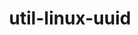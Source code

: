 ---
title: "util-linux-uuid"
layout: cache
categories: [package, develop-2024-10-13]
meta: {"versions": ["2.40.2"], "compilers": ["cce@=15.0.1", "gcc@=10.2.1", "gcc@=11.1.0", "gcc@=11.4.0", "gcc@=12.3.0", "gcc@=13.2.0", "gcc@=7.3.1", "gcc@=7.5.0", "gcc@=9.4.0", "oneapi@=2023.2.0", "oneapi@=2024.2.1"], "oss": ["amzn2", "centos7", "rhel8", "ubuntu18.04", "ubuntu20.04", "ubuntu22.04", "ubuntu24.04"], "platforms": ["linux"], "targets": ["aarch64", "neoverse_n1", "neoverse_v1", "neoverse_v2", "ppc64le", "x86_64_v3", "x86_64_v4", "zen4"], "stacks": ["aws-isc", "aws-isc-aarch64", "aws-pcluster-neoverse_v1", "aws-pcluster-x86_64_v4", "build_systems", "data-vis-sdk", "developer-tools-manylinux2014", "e4s", "e4s-cray-rhel", "e4s-neoverse-v2", "e4s-neoverse_v1", "e4s-oneapi", "e4s-power", "e4s-rocm-external", "ml-linux-x86_64-cpu", "ml-linux-x86_64-cuda", "ml-linux-x86_64-rocm", "radiuss", "radiuss-aws", "radiuss-aws-aarch64", "root", "tutorial"], "num_specs": 20, "num_specs_by_stack": {"radiuss-aws-aarch64": 2, "root": 20, "aws-isc-aarch64": 2, "aws-pcluster-neoverse_v1": 2, "aws-pcluster-x86_64_v4": 4, "aws-isc": 1, "radiuss-aws": 1, "e4s-cray-rhel": 1, "developer-tools-manylinux2014": 1, "build_systems": 1, "radiuss": 1, "e4s-power": 1, "data-vis-sdk": 1, "e4s-neoverse_v1": 1, "e4s-neoverse-v2": 1, "e4s-rocm-external": 1, "tutorial": 2, "e4s": 1, "e4s-oneapi": 1, "ml-linux-x86_64-cpu": 1, "ml-linux-x86_64-cuda": 1, "ml-linux-x86_64-rocm": 1}}
spec_details: [{"hash": "zq33g6ekpuqdysn4vyhkqn7sjzxkcgvo", "compiler": "gcc@=7.3.1", "versions": ["2.40.2"], "os": "amzn2", "platform": "linux", "target": "aarch64", "variants": ["build_system=autotools"], "stacks": ["radiuss-aws-aarch64", "root", "aws-isc-aarch64"], "size": "-", "tarball": "https://binaries.spack.io/develop-2024-10-13/build_cache/linux-amzn2-aarch64/gcc-7.3.1/util-linux-uuid-2.40.2/linux-amzn2-aarch64-gcc-7.3.1-util-linux-uuid-2.40.2-zq33g6ekpuqdysn4vyhkqn7sjzxkcgvo.spack"}, {"hash": "fbofy6tbanbfvaj25zqg7lpapfdazvw3", "compiler": "gcc@=12.3.0", "versions": ["2.40.2"], "os": "amzn2", "platform": "linux", "target": "neoverse_n1", "variants": ["build_system=autotools"], "stacks": ["root", "aws-pcluster-neoverse_v1"], "size": "-", "tarball": "https://binaries.spack.io/develop-2024-10-13/build_cache/linux-amzn2-neoverse_n1/gcc-12.3.0/util-linux-uuid-2.40.2/linux-amzn2-neoverse_n1-gcc-12.3.0-util-linux-uuid-2.40.2-fbofy6tbanbfvaj25zqg7lpapfdazvw3.spack"}, {"hash": "ooynhyniegoxtgo6ejunebvocsclipnx", "compiler": "gcc@=7.3.1", "versions": ["2.40.2"], "os": "amzn2", "platform": "linux", "target": "neoverse_n1", "variants": ["build_system=autotools"], "stacks": ["radiuss-aws-aarch64", "root", "aws-isc-aarch64"], "size": "-", "tarball": "https://binaries.spack.io/develop-2024-10-13/build_cache/linux-amzn2-neoverse_n1/gcc-7.3.1/util-linux-uuid-2.40.2/linux-amzn2-neoverse_n1-gcc-7.3.1-util-linux-uuid-2.40.2-ooynhyniegoxtgo6ejunebvocsclipnx.spack"}, {"hash": "cg77mscsk7uku2b72kaeeq3sdafdulv6", "compiler": "gcc@=12.3.0", "versions": ["2.40.2"], "os": "amzn2", "platform": "linux", "target": "neoverse_v1", "variants": ["build_system=autotools"], "stacks": ["root", "aws-pcluster-neoverse_v1"], "size": "-", "tarball": "https://binaries.spack.io/develop-2024-10-13/build_cache/linux-amzn2-neoverse_v1/gcc-12.3.0/util-linux-uuid-2.40.2/linux-amzn2-neoverse_v1-gcc-12.3.0-util-linux-uuid-2.40.2-cg77mscsk7uku2b72kaeeq3sdafdulv6.spack"}, {"hash": "iy6monuj5bidcqbnfeqvg55prtivc4zm", "compiler": "gcc@=12.3.0", "versions": ["2.40.2"], "os": "amzn2", "platform": "linux", "target": "x86_64_v3", "variants": ["build_system=autotools"], "stacks": ["root", "aws-pcluster-x86_64_v4"], "size": "-", "tarball": "https://binaries.spack.io/develop-2024-10-13/build_cache/linux-amzn2-x86_64_v3/gcc-12.3.0/util-linux-uuid-2.40.2/linux-amzn2-x86_64_v3-gcc-12.3.0-util-linux-uuid-2.40.2-iy6monuj5bidcqbnfeqvg55prtivc4zm.spack"}, {"hash": "4puvea7jgfkrwuhz2hz4n3bsy4i3mzl4", "compiler": "gcc@=7.3.1", "versions": ["2.40.2"], "os": "amzn2", "platform": "linux", "target": "x86_64_v3", "variants": ["build_system=autotools"], "stacks": ["root", "aws-isc", "radiuss-aws"], "size": "-", "tarball": "https://binaries.spack.io/develop-2024-10-13/build_cache/linux-amzn2-x86_64_v3/gcc-7.3.1/util-linux-uuid-2.40.2/linux-amzn2-x86_64_v3-gcc-7.3.1-util-linux-uuid-2.40.2-4puvea7jgfkrwuhz2hz4n3bsy4i3mzl4.spack"}, {"hash": "qqb5zx2f5sjvf6fq4msclovl7cnm35et", "compiler": "oneapi@=2023.2.0", "versions": ["2.40.2"], "os": "amzn2", "platform": "linux", "target": "x86_64_v3", "variants": ["build_system=autotools"], "stacks": ["root", "aws-pcluster-x86_64_v4"], "size": "-", "tarball": "https://binaries.spack.io/develop-2024-10-13/build_cache/linux-amzn2-x86_64_v3/oneapi-2023.2.0/util-linux-uuid-2.40.2/linux-amzn2-x86_64_v3-oneapi-2023.2.0-util-linux-uuid-2.40.2-qqb5zx2f5sjvf6fq4msclovl7cnm35et.spack"}, {"hash": "3mmgqndhex2adrouk3b2qvl5cepqcplm", "compiler": "gcc@=12.3.0", "versions": ["2.40.2"], "os": "amzn2", "platform": "linux", "target": "x86_64_v4", "variants": ["build_system=autotools"], "stacks": ["root", "aws-pcluster-x86_64_v4"], "size": "-", "tarball": "https://binaries.spack.io/develop-2024-10-13/build_cache/linux-amzn2-x86_64_v4/gcc-12.3.0/util-linux-uuid-2.40.2/linux-amzn2-x86_64_v4-gcc-12.3.0-util-linux-uuid-2.40.2-3mmgqndhex2adrouk3b2qvl5cepqcplm.spack"}, {"hash": "4yaeqshdbk4f76r5dyembx5y3yzxamet", "compiler": "cce@=15.0.1", "versions": ["2.40.2"], "os": "rhel8", "platform": "linux", "target": "zen4", "variants": ["build_system=autotools"], "stacks": ["root", "e4s-cray-rhel"], "size": "-", "tarball": "https://binaries.spack.io/develop-2024-10-13/build_cache/linux-rhel8-zen4/cce-15.0.1/util-linux-uuid-2.40.2/linux-rhel8-zen4-cce-15.0.1-util-linux-uuid-2.40.2-4yaeqshdbk4f76r5dyembx5y3yzxamet.spack"}, {"hash": "vira5tuc267qaiibxipq2wp4inqwg24y", "compiler": "oneapi@=2023.2.0", "versions": ["2.40.2"], "os": "amzn2", "platform": "linux", "target": "x86_64_v4", "variants": ["build_system=autotools"], "stacks": ["root", "aws-pcluster-x86_64_v4"], "size": "-", "tarball": "https://binaries.spack.io/develop-2024-10-13/build_cache/linux-amzn2-x86_64_v4/oneapi-2023.2.0/util-linux-uuid-2.40.2/linux-amzn2-x86_64_v4-oneapi-2023.2.0-util-linux-uuid-2.40.2-vira5tuc267qaiibxipq2wp4inqwg24y.spack"}, {"hash": "hmosa6cr7m5sapxzvz4w7lyatdjcwwr7", "compiler": "gcc@=10.2.1", "versions": ["2.40.2"], "os": "centos7", "platform": "linux", "target": "x86_64_v3", "variants": ["build_system=autotools"], "stacks": ["root", "developer-tools-manylinux2014"], "size": "-", "tarball": "https://binaries.spack.io/develop-2024-10-13/build_cache/linux-centos7-x86_64_v3/gcc-10.2.1/util-linux-uuid-2.40.2/linux-centos7-x86_64_v3-gcc-10.2.1-util-linux-uuid-2.40.2-hmosa6cr7m5sapxzvz4w7lyatdjcwwr7.spack"}, {"hash": "e3t3bkqfupa2uhv43ko5cutmrtcn3oie", "compiler": "gcc@=7.5.0", "versions": ["2.40.2"], "os": "ubuntu18.04", "platform": "linux", "target": "x86_64_v3", "variants": ["build_system=autotools"], "stacks": ["root", "build_systems", "radiuss"], "size": "-", "tarball": "https://binaries.spack.io/develop-2024-10-13/build_cache/linux-ubuntu18.04-x86_64_v3/gcc-7.5.0/util-linux-uuid-2.40.2/linux-ubuntu18.04-x86_64_v3-gcc-7.5.0-util-linux-uuid-2.40.2-e3t3bkqfupa2uhv43ko5cutmrtcn3oie.spack"}, {"hash": "6txpb4ryicnfn4vzuy2w4q5xabcjw4sw", "compiler": "gcc@=9.4.0", "versions": ["2.40.2"], "os": "ubuntu20.04", "platform": "linux", "target": "ppc64le", "variants": ["build_system=autotools"], "stacks": ["root", "e4s-power"], "size": "-", "tarball": "https://binaries.spack.io/develop-2024-10-13/build_cache/linux-ubuntu20.04-ppc64le/gcc-9.4.0/util-linux-uuid-2.40.2/linux-ubuntu20.04-ppc64le-gcc-9.4.0-util-linux-uuid-2.40.2-6txpb4ryicnfn4vzuy2w4q5xabcjw4sw.spack"}, {"hash": "2vt35in7oxhgjqu6xqgmojotbiyei3va", "compiler": "gcc@=11.1.0", "versions": ["2.40.2"], "os": "ubuntu20.04", "platform": "linux", "target": "x86_64_v3", "variants": ["build_system=autotools"], "stacks": ["root", "data-vis-sdk"], "size": "-", "tarball": "https://binaries.spack.io/develop-2024-10-13/build_cache/linux-ubuntu20.04-x86_64_v3/gcc-11.1.0/util-linux-uuid-2.40.2/linux-ubuntu20.04-x86_64_v3-gcc-11.1.0-util-linux-uuid-2.40.2-2vt35in7oxhgjqu6xqgmojotbiyei3va.spack"}, {"hash": "yn3rpj5me6mvxk2cu437yok7cuwj2wev", "compiler": "gcc@=11.4.0", "versions": ["2.40.2"], "os": "ubuntu22.04", "platform": "linux", "target": "neoverse_v1", "variants": ["build_system=autotools"], "stacks": ["root", "e4s-neoverse_v1"], "size": "-", "tarball": "https://binaries.spack.io/develop-2024-10-13/build_cache/linux-ubuntu22.04-neoverse_v1/gcc-11.4.0/util-linux-uuid-2.40.2/linux-ubuntu22.04-neoverse_v1-gcc-11.4.0-util-linux-uuid-2.40.2-yn3rpj5me6mvxk2cu437yok7cuwj2wev.spack"}, {"hash": "gkkldsfi5u5w2o63vlz4gqupuqa27hvq", "compiler": "gcc@=11.4.0", "versions": ["2.40.2"], "os": "ubuntu22.04", "platform": "linux", "target": "neoverse_v2", "variants": ["build_system=autotools"], "stacks": ["root", "e4s-neoverse-v2"], "size": "-", "tarball": "https://binaries.spack.io/develop-2024-10-13/build_cache/linux-ubuntu22.04-neoverse_v2/gcc-11.4.0/util-linux-uuid-2.40.2/linux-ubuntu22.04-neoverse_v2-gcc-11.4.0-util-linux-uuid-2.40.2-gkkldsfi5u5w2o63vlz4gqupuqa27hvq.spack"}, {"hash": "xesify5chxevm2nzm4bad4s2jquildlm", "compiler": "gcc@=11.4.0", "versions": ["2.40.2"], "os": "ubuntu22.04", "platform": "linux", "target": "x86_64_v3", "variants": ["build_system=autotools"], "stacks": ["e4s-rocm-external", "root", "tutorial", "e4s"], "size": "-", "tarball": "https://binaries.spack.io/develop-2024-10-13/build_cache/linux-ubuntu22.04-x86_64_v3/gcc-11.4.0/util-linux-uuid-2.40.2/linux-ubuntu22.04-x86_64_v3-gcc-11.4.0-util-linux-uuid-2.40.2-xesify5chxevm2nzm4bad4s2jquildlm.spack"}, {"hash": "nhjskmusxfomapw3bcjxa7ojyvbdzmiv", "compiler": "oneapi@=2024.2.1", "versions": ["2.40.2"], "os": "ubuntu22.04", "platform": "linux", "target": "x86_64_v3", "variants": ["build_system=autotools"], "stacks": ["root", "e4s-oneapi"], "size": "-", "tarball": "https://binaries.spack.io/develop-2024-10-13/build_cache/linux-ubuntu22.04-x86_64_v3/oneapi-2024.2.1/util-linux-uuid-2.40.2/linux-ubuntu22.04-x86_64_v3-oneapi-2024.2.1-util-linux-uuid-2.40.2-nhjskmusxfomapw3bcjxa7ojyvbdzmiv.spack"}, {"hash": "64aencak6bn7sijcaki5p5bgqgylmxzh", "compiler": "gcc@=12.3.0", "versions": ["2.40.2"], "os": "ubuntu22.04", "platform": "linux", "target": "x86_64_v3", "variants": ["build_system=autotools"], "stacks": ["root", "tutorial"], "size": "-", "tarball": "https://binaries.spack.io/develop-2024-10-13/build_cache/linux-ubuntu22.04-x86_64_v3/gcc-12.3.0/util-linux-uuid-2.40.2/linux-ubuntu22.04-x86_64_v3-gcc-12.3.0-util-linux-uuid-2.40.2-64aencak6bn7sijcaki5p5bgqgylmxzh.spack"}, {"hash": "sdyusvoy3twlg7if3c4qf6zpch7b3rbh", "compiler": "gcc@=13.2.0", "versions": ["2.40.2"], "os": "ubuntu24.04", "platform": "linux", "target": "x86_64_v3", "variants": ["build_system=autotools"], "stacks": ["root", "ml-linux-x86_64-cpu", "ml-linux-x86_64-cuda", "ml-linux-x86_64-rocm"], "size": "-", "tarball": "https://binaries.spack.io/develop-2024-10-13/build_cache/linux-ubuntu24.04-x86_64_v3/gcc-13.2.0/util-linux-uuid-2.40.2/linux-ubuntu24.04-x86_64_v3-gcc-13.2.0-util-linux-uuid-2.40.2-sdyusvoy3twlg7if3c4qf6zpch7b3rbh.spack"}]
---